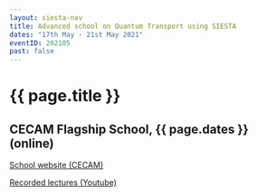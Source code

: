 ```yaml
---
layout: siesta-nav
title: Advanced school on Quantum Transport using SIESTA
dates: "17th May - 21st May 2021"
eventID: 202105
past: false
---
```

# {{ page.title }}
## CECAM Flagship School, {{ page.dates }} (online)

[School website (CECAM)](https://www.cecam.org/workshop-details/4/)

[Recorded lectures (Youtube)](https://www.youtube.com/playlist?list=PLwM2jMcWDGDAMkCAmGOi19Pe8rL0-CJtU)

